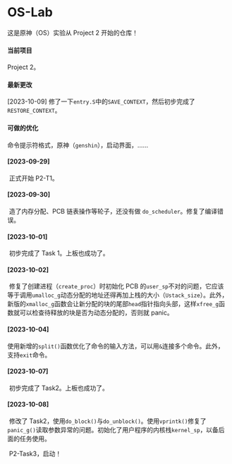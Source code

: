# OS-Lab

这是原神（OS）实验从 Project 2 开始的仓库！

#### 当前项目

Project 2。

#### 最新更改

[2023-10-09] 修了一下`entry.S`中的`SAVE_CONTEXT`，然后初步完成了`RESTORE_CONTEXT`。

#### 可做的优化

命令提示符格式，原神（`genshin`），启动界面，……

#### [2023-09-29]

​	正式开始 P2-T1。

#### [2023-09-30]

​	造了内存分配、PCB 链表操作等轮子，还没有做 `do_scheduler`。修复了编译错误。

#### [2023-10-01]

​	初步完成了 Task 1。上板也成功了。

#### [2023-10-02]

​	修复了创建进程（`create_proc`）时初始化 PCB 的`user_sp`不对的问题，它应该等于调用`umalloc_g`动态分配的地址还得再加上栈的大小（`Ustack_size`）。此外，新版的`xmalloc_g`函数会让新分配的块的尾部`head`指针指向头部，这样`xfree_g`函数就可以检查待释放的块是否为动态分配的，否则就 panic。

#### [2023-10-04]

​	使用新增的`split()`函数优化了命令的输入方法，可以用`&`连接多个命令。此外，支持`exit`命令。

#### [2023-10-07]

​	初步完成了 Task2。上板也成功了。

#### [2023-10-08]

​	修改了 Task2，使用`do_block()`与`do_unblock()`。使用`vprintk()`修复了`panic_g()`读取参数异常的问题。初始化了用户程序的内核栈`kernel_sp`，以备后面的任务使用。

​	P2-Task3，启动！